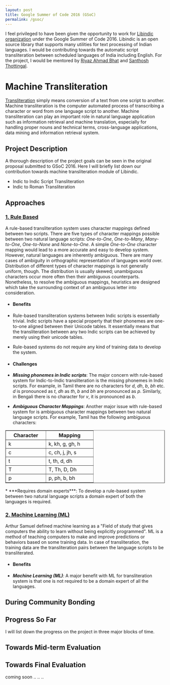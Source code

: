 ```yaml
---
layout: post
title: Google Summer of Code 2016 (GSoC)
permalink: /gsoc/
---
```


I feel privileged to have been given the opportunity to work for [Libindic organization](https://github.com/libindic) under the Google Summer of Code 2016. Libindic is an open source library that supports many utilities for text processing of Indian languages. I would be contributing towards the automatic script transliteration between scheduled languages of India including English. For the project, I would be mentored by [Riyaz Ahmad Bhat](https://researchweb.iiit.ac.in/~riyaz.bhat/) and [Santhosh Thottingal](http://thottingal.in).

# Machine Transliteration
[Transliteration](https://en.wikipedia.org/wiki/Transliteration) simply means conversion of a text from one script to another. Machine transliteration is the computer automated process of transcribing a character or word from one language script to another. Machine transliteration can play an important role in natural language application such as information retrieval and machine translation, especially for handling proper nouns and technical terms, cross-language applications, data mining and information retrieval system. 

## Project Description
A thorough description of the project goals can be seen in the original proposal submitted to GSoC 2016. Here I will briefly list down our contribution towards machine transliteration module of Libindic.

* Indic to Indic Script Transliteration
* Indic to Roman Transliteration

## Approaches

### [1. Rule Based](https://en.wikipedia.org/wiki/Rule-based_system)

A rule-based transliteration system uses character mappings defined between two scripts. There are five types of character mappings possible between two natural language scripts: *One-to-One*, *One-to-Many*, *Many-to-One*, *One-to-None* and *None-to-One*. A simple *One-to-One* character mapping would lead to a more accurate and easy to develop system. However, natural languages are inherently ambiguous. There are many cases of ambiguity in orthographic representation of languages world over. Distribution of different types of character mappings is not generally uniform, though. The distribution is usually skewed; unambiguous characters occur more often then their ambiguous counterparts. Nonetheless, to resolve the ambiguous mappings, heuristics are designed which take the surrounding context of an ambiguous letter into consideration.

* #### Benefits
 * Rule-based transliteration systems between Indic scripts is essentially trivial. Indic scripts have a special property that their phonemes are one-to-one aligned between their Unicode tables. It essentially means that the transliteration between any two Indic scripts can be achieved by merely using their unicode tables.
 * Rule-based systems do not require any kind of training data to develop the system.

* #### Challenges
 * ***Missing phonemes in Indic scripts***: The major concern with rule-based system for Indic-to-Indic transliteration is the missing phonemes in Indic scripts. For example, in Tamil there are no characters for *d*, *dh*, *b*, *bh* etc. *d* is pronounced as *t*, *dh* as *th*, *b* and *bh* are pronounced as *p*. Similarly, in Bengali there is no character for *v*, it is pronounced as *b*.
 * ***Ambiguous Character Mappings***: Another major issue with rule-based system for is ambiguous character mappings between two natural language scripts. For example, Tamil has the following ambiguous characters:

<center>
<table border="1">
<tr>
<th><b>&emsp;Character&emsp;</b></th> <th><b>&emsp;&emsp;Mapping&emsp;&emsp;</b></th>
</tr>
<tr>
<td>k</td> <td>k, kh, g, gh, h</td>
</tr>
<tr>
<td>c</td> <td>c, ch, j, jh, s</td>
</tr>
<tr>
<td>t</td> <td>t, th, d, dh</td>
</tr>
<tr>
<td>T</td> <td>T, Th, D, Dh</td>
</tr>
<tr>
<td>p</td> <td>p, ph, b, bh</td>
</tr>
</table>
</center>
 * ***Requires domain experts***: To develop a rule-based system between two natural language scripts a domain expert of both the languages is required. 

### [2. Machine Learning (ML)](https://en.wikipedia.org/wiki/Machine_learning) 
Arthur Samuel defined machine learning as a "Field of study that gives computers the ability to learn without being explicitly programmed". ML is a method of teaching computers to make and improve predictions or behaviors based on some training data. In case of transliteration, the training data are the transliteration pairs between the language scripts to be transliterated. 

* #### Benefits
* ***Machine Learning (ML)***: A major benefit with ML for transliteration system is that one is not required to be a domain expert of all the languages.

## During Community Bonding

## Progress So Far
I will list down the progress on the project in three major blocks of time.

## Towards  Mid-term Evaluation

## Towards Final Evaluation
coming soon .. .. ..
